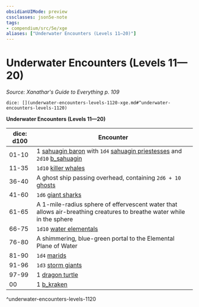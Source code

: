 ```yaml
---
obsidianUIMode: preview
cssclasses: json5e-note
tags:
- compendium/src/5e/xge
aliases: ["Underwater Encounters (Levels 11—20)"]
---
```

# Underwater Encounters (Levels 11—20)
*Source: Xanathar's Guide to Everything p. 109* 

`dice: [](underwater-encounters-levels-1120-xge.md#^underwater-encounters-levels-1120)`

**Underwater Encounters (Levels 11—20)**

| dice: d100 | Encounter |
|------------|-----------|
| 01-10 | 1 [sahuagin baron](b_sahuagin-baron.md) with `1d4` [sahuagin priestesses](b_sahuagin-priestess.md) and `2d10` [b_sahuagin](b_sahuagin.md) |
| 11-35 | `1d10` [killer whales](b_killer-whale.md) |
| 36-40 | A ghost ship passing overhead, containing `2d6 + 10` [ghosts](compendium/bestiary/undead/ghost.md) |
| 41-60 | `1d6` [giant sharks](b_giant-shark.md) |
| 61-65 | A 1-mile-radius sphere of effervescent water that allows air-breathing creatures to breathe water while in the sphere |
| 66-75 | `1d10` [water elementals](b_water-elemental.md) |
| 76-80 | A shimmering, blue-green portal to the Elemental Plane of Water |
| 81-90 | `1d4` [marids](b_marid.md) |
| 91-96 | `1d3` [storm giants](b_storm-giant.md) |
| 97-99 | 1 [dragon turtle](b_dragon-turtle.md) |
| 00 | 1 [b_kraken](2.%20GM%20Tools/5eTools%20Compendium%20&%20Rules/_compendium/bestiary/monstrosity/b_kraken.md) |
^underwater-encounters-levels-1120